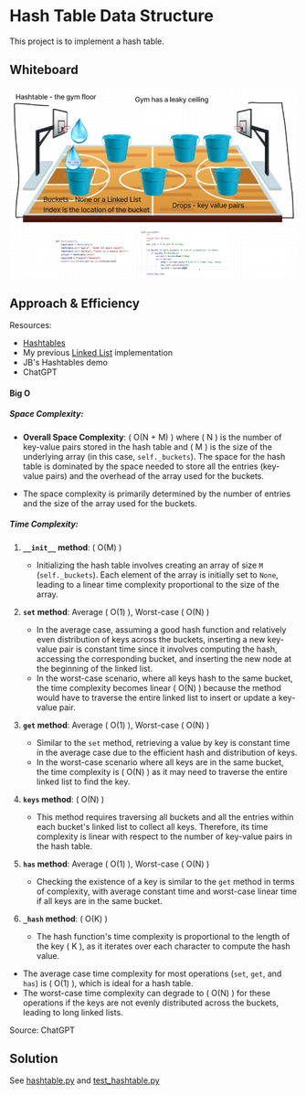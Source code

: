 # Hash Table Data Structure
This project is to implement a hash table.

## Whiteboard
![Whiteboard](/python/docs/hashtable/codechal-30.png)


## Approach & Efficiency

Resources:
- [Hashtables](https://codefellows.github.io/common_curriculum/data_structures_and_algorithms/Code_401/class-30/resources/Hashtables.html)
- My previous [Linked List](/python/data_structures/linked_list.py) implementation
- JB's Hashtables demo
- ChatGPT

#### Big O

##### Space Complexity:

- **Overall Space Complexity**: \( O(N + M) \) where \( N \) is the number of key-value pairs stored in the hash table and \( M \) is the size of the underlying array (in this case, `self._buckets`). The space for the hash table is dominated by the space needed to store all the entries (key-value pairs) and the overhead of the array used for the buckets.

- The space complexity is primarily determined by the number of entries and the size of the array used for the buckets.

##### Time Complexity:

1. **`__init__` method**: \( O(M) \)
   - Initializing the hash table involves creating an array of size `M` (`self._buckets`). Each element of the array is initially set to `None`, leading to a linear time complexity proportional to the size of the array.

2. **`set` method**: Average \( O(1) \), Worst-case \( O(N) \)
   - In the average case, assuming a good hash function and relatively even distribution of keys across the buckets, inserting a new key-value pair is constant time since it involves computing the hash, accessing the corresponding bucket, and inserting the new node at the beginning of the linked list.
   - In the worst-case scenario, where all keys hash to the same bucket, the time complexity becomes linear \( O(N) \) because the method would have to traverse the entire linked list to insert or update a key-value pair.

3. **`get` method**: Average \( O(1) \), Worst-case \( O(N) \)
   - Similar to the `set` method, retrieving a value by key is constant time in the average case due to the efficient hash and distribution of keys.
   - In the worst-case scenario where all keys are in the same bucket, the time complexity is \( O(N) \) as it may need to traverse the entire linked list to find the key.

4. **`keys` method**: \( O(N) \)
   - This method requires traversing all buckets and all the entries within each bucket's linked list to collect all keys. Therefore, its time complexity is linear with respect to the number of key-value pairs in the hash table.

5. **`has` method**: Average \( O(1) \), Worst-case \( O(N) \)
   - Checking the existence of a key is similar to the `get` method in terms of complexity, with average constant time and worst-case linear time if all keys are in the same bucket.

6. **`_hash` method**: \( O(K) \)
   - The hash function's time complexity is proportional to the length of the key \( K \), as it iterates over each character to compute the hash value.

- The average case time complexity for most operations (`set`, `get`, and `has`) is \( O(1) \), which is ideal for a hash table.
- The worst-case time complexity can degrade to \( O(N) \) for these operations if the keys are not evenly distributed across the buckets, leading to long linked lists.

Source: ChatGPT

## Solution

See [hashtable.py](/python/data_structures/hashtable.py)
and [test_hashtable.py](/python/tests/data_structures/test_hashtable.py)
